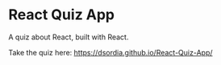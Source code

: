 # React Quiz App

A quiz about React, built with React.

Take the quiz here: https://dsordia.github.io/React-Quiz-App/
